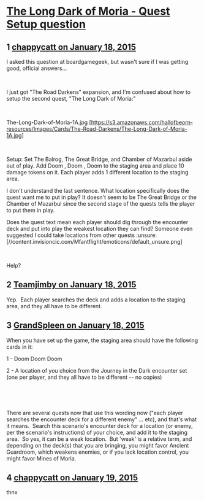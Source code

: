 # [The Long Dark of Moria - Quest Setup question](https://community.fantasyflightgames.com/topic/132291-the-long-dark-of-moria-quest-setup-question/)

## 1 [chappycatt on January 18, 2015](https://community.fantasyflightgames.com/topic/132291-the-long-dark-of-moria-quest-setup-question/?do=findComment&comment=1411011)

I asked this question at boardgamegeek, but wasn't sure if I was getting good, official answers...

 

I just got "The Road Darkens" expansion, and I'm confused about how to setup the second quest, "The Long Dark of Moria:"

 

The-Long-Dark-of-Moria-1A.jpg [https://s3.amazonaws.com/hallofbeorn-resources/Images/Cards/The-Road-Darkens/The-Long-Dark-of-Moria-1A.jpg]

 

Setup: Set The Balrog, The Great Bridge, and Chamber of Mazarbul aside out of play. Add Doom , Doom , Doom to the staging area and place 10 damage tokens on it. Each player adds 1 different location to the staging area.

I don't understand the last sentence. What location specifically does the quest want me to put in play? It doesn't seem to be The Great Bridge or the Chamber of Mazarbul since the second stage of the quests tells the player to put them in play.

Does the quest text mean each player should dig through the encounter deck and put into play the weakest location they can find? Someone even suggested I could take locations from other quests :unsure: [//content.invisioncic.com/Mfantflight/emoticons/default_unsure.png]

 

Help?

## 2 [Teamjimby on January 18, 2015](https://community.fantasyflightgames.com/topic/132291-the-long-dark-of-moria-quest-setup-question/?do=findComment&comment=1411041)

Yep.  Each player searches the deck and adds a location to the staging area, and they all have to be different.

## 3 [GrandSpleen on January 18, 2015](https://community.fantasyflightgames.com/topic/132291-the-long-dark-of-moria-quest-setup-question/?do=findComment&comment=1411044)

When you have set up the game, the staging area should have the following cards in it: 

1 - Doom Doom Doom

2 - A location of you choice from the Journey in the Dark encounter set (one per player, and they all have to be different -- no copies)

 

 

There are several quests now that use this wording now ("each player searches the encounter deck for a different enemy" ... etc), and that's what it means.  Search this scenario's encounter deck for a location (or enemy, per the scenario's instructions) of your choice, and add it to the staging area.  So yes, it can be a weak location.  But 'weak' is a relative term, and depending on the deck(s) that you are bringing, you might favor Ancient Guardroom, which weakens enemies, or if you lack location control, you might favor Mines of Moria.

## 4 [chappycatt on January 19, 2015](https://community.fantasyflightgames.com/topic/132291-the-long-dark-of-moria-quest-setup-question/?do=findComment&comment=1412710)

thnx

